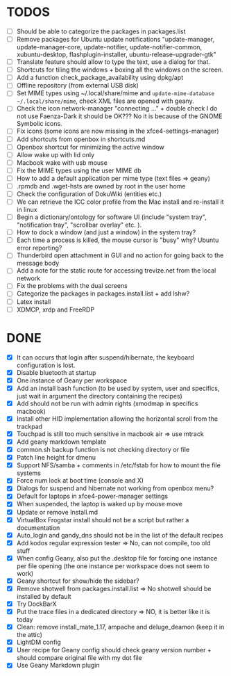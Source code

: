 # TODOS
- [ ] Should be able to categorize the packages in packages.list
- [ ] Remove packages for Ubuntu update notifications "update-manager, update-manager-core, update-notifier, update-notifier-common, xubuntu-desktop, flashplugin-installer, ubuntu-release-upgrader-gtk"
- [ ] Translate feature should allow to type the text, use a dialog for that.
- [ ] Shortcuts for tiling the windows + boxing all the windows on the screen.
- [ ] Add a function check_package_availability using dpkg/apt
- [ ] Offline repository (from external USB disk)
- [ ] Set MIME types using ~/.local/share/mime and `update-mime-database ~/.local/share/mime`, check XML files are opened with geany.
- [ ] Check the icon network-manager "connecting ..." + double check I do not use Faenza-Dark it should be OK??? No it is because of the GNOME Symbolic icons.
- [ ] Fix icons (some icons are now missing in the xfce4-settings-manager)
- [ ] Add shortcuts from openbox in shortcuts.md
- [ ] Openbox shortcut for minimizing the active window
- [ ] Allow wake up with lid only
- [ ] Macbook wake with usb mouse
- [ ] Fix the MIME types using the user MIME db
- [ ] How to add a default application per mime type (text files => geany)
- [ ] .rpmdb and .wget-hsts are owned by root in the user home
- [ ] Check the configuration of DokuWiki (entities etc.)
- [ ] We can retrieve the ICC color profile from the Mac install and re-install it in linux
- [ ] Begin a dictionary/ontology for software UI (include "system tray", "notification tray", "scrollbar overlay" etc. ).
- [ ] How to dock a window (and just a window) in the system tray?
- [ ] Each time a process is killed, the mouse cursor is "busy" why? Ubuntu error reporting?
- [ ] Thunderbird open attachment in GUI and no action for going back to the message body
- [ ] Add a note for the static route for accessing trevize.net from the local network
- [ ] Fix the problems with the dual screens
- [ ] Categorize the packages in packages.install.list + add lshw?
- [ ] Latex install
- [ ] XDMCP, xrdp and FreeRDP

# DONE
- [x] It can occurs that login after suspend/hibernate, the keyboard configuration is lost. 
- [x] Disable bluetooth at startup
- [x] One instance of Geany per workspace
- [x] Add an install bash function (to be used by system, user and specifics, just wait in argument the directory containing the recipes)
- [x] Add should not be run with admin rights (xmodmap in specifics macbook)
- [x] Install other HID implementation allowing the horizontal scroll from the trackpad
- [x] Touchpad is still too much sensitive in macbook air => use mtrack
- [x] Add geany markdown template
- [x] common.sh backup function is not checking directory or file
- [x] Patch line height for dmenu
- [x] Support NFS/samba + comments in /etc/fstab for how to mount the file systems
- [x] Force num lock at boot time (console and X)
- [x] Dialogs for suspend and hibernate not working from openbox menu?
- [x] Default for laptops in xfce4-power-manager settings
- [x] When suspended, the laptop is waked up by mouse move
- [x] Update or remove Install.md
- [x] VirtualBox Frogstar install should not be a script but rather a documentation
- [x] Auto_login and gandy_dns should not be in the list of the default recipes
- [x] Add kodos regular expression tester => No, can not compile, too old stuff
- [x] When config Geany, also put the .desktop file for forcing one instance per file opening (the one instance per workspace does not seem to work)
- [x] Geany shortcut for show/hide the sidebar?
- [x] Remove shotwell from packages.install.list => No shotwell should be installed by default
- [x] Try DockBarX
- [x] Put the trace files in a dedicated directory => NO, it is better like it is today
- [x] Clean: remove install_mate_1.17, ampache and deluge_deamon (keep it in the attic)
- [x] LightDM config
- [x] User recipe for Geany config should check geany version number + should compare original file with my dot file
- [x] Use Geany Markdown plugin
